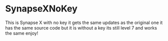# SynapseXNoKey
This is Synapse X with no key it gets the same updates as the original one it has the same source code but it is without a key its still level 7 and works the same enjoy!
